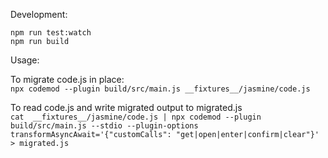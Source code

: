 
Development:

`npm run test:watch` \
`npm run build`

Usage:

To migrate code.js in place: \
`npx codemod --plugin build/src/main.js __fixtures__/jasmine/code.js` 

To read code.js and write migrated output to migrated.js \
 `cat  __fixtures__/jasmine/code.js | npx codemod --plugin build/src/main.js --stdio --plugin-options transformAsyncAwait='{"customCalls": "get|open|enter|confirm|clear"}' > migrated.js`